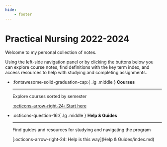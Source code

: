 ```yaml
---
hide: 
    - footer
---
```


# Practical Nursing 2022-2024

Welcome to my personal collection of notes. 

Using the left-side navigation panel or by clicking the buttons below you can explore course notes, find definitions with the key term index, and access resources to help with studying and completing assignments.

<div class="options" markdown>

<div class="grid cards" markdown>

-  :fontawesome-solid-graduation-cap:{ .lg .middle }  __Courses__

    ---

    Explore courses sorted by semester

    [:octicons-arrow-right-24: Start here](Courses/Semesters/index.md)


- :octicons-question-16:{ .lg .middle }  __Help & Guides__

    ---

    Find guides and resources for studying and navigating the program

    [:octicons-arrow-right-24: Help is this way](Help & Guides/index.md)

</div>

</div>